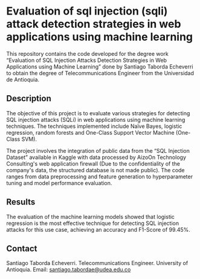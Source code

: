 # Evaluation of sql injection (sqli) attack detection strategies in web applications using machine learning
 This repository contains the code developed for the degree work “Evaluation of SQL Injection Attacks Detection Strategies in Web Applications using Machine Learning” done by Santiago Taborda Echeverri to obtain the degree of Telecommunications Engineer from the Universidad de Antioquia.

## Description
The objective of this project is to evaluate various strategies for detecting SQL injection attacks (SQLi) in web applications using machine learning techniques. The techniques implemented include Naïve Bayes, logistic regression, random forests and One-Class Support Vector Machine (One-Class SVM).

The project involves the integration of public data from the “SQL Injection Dataset” available in Kaggle with data processed by AizoOn Technology Consulting's web application firewall (Due to the confidentiality of the company's data, the structured database is not made public). The code ranges from data preprocessing and feature generation to hyperparameter tuning and model performance evaluation. 

## Results
The evaluation of the machine learning models showed that logistic regression is the most effective technique for detecting SQL injection attacks for this use case, achieving an accuracy and F1-Score of 99.45%.

## Contact
Santiago Taborda Echeverri. Telecommunications Engineer. University of Antioquia. Email: santiago.tabordae@udea.edu.co